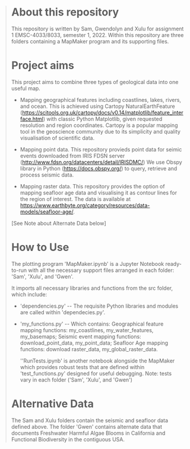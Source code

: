 

> # About this repository
> 
> This repository is written by Sam, Gwendolyn and Xulu for assignment 1 EMSC-4033/8033, semester 1, 2022.  Within this repository are three folders containing a MapMaker program and its supporting files.
> # Project aims
> 
> This project aims to combine three types of geological data into one useful map.
> 
>    * Mapping geographical features including coastlines, lakes, rivers, and ocean. This is achieved using Cartopy NaturalEarthFeature (https://scitools.org.uk/cartopy/docs/v0.14/matplotlib/feature_interface.html) with classic Python Matplotlib, given requested resolution and region coordinates. Cartopy is a popular mapping tool in the geoscience community due to its simplicity and quality visualisation of scientific data.
> 
>    * Mapping point data. This repository provieds point data for  seimic events downloaded from IRIS FDSN server (http://www.fdsn.org/datacenters/detail/IRISDMC/) We use Obspy library in Python (https://docs.obspy.org/) to query, retrieve and process seismic data.
> 
>    * Mapping raster data. This repository provides the option of mapping seafloor age data and visualising it as contour lines for the region of interest. The data is available at https://www.earthbyte.org/category/resources/data-models/seafloor-age/.
> 
> [See Note about Alternate Data below]
> 
> # How to Use
> 
> The plotting program 'MapMaker.ipynb' is a Jupyter Notebook ready-to-run with all the necessary support files arranged in each folder: 'Sam', 'Xulu', and 'Gwen'.
> 
> It imports all necessary libraries and functions from the src folder, which include:
> 
>  * 'dependencies.py'  -- The requisite Python libraries and modules are called within 'dependecies.py'. 
>
> * 'my_functions.py' -- Which contains: Geographical feature mapping functions: my_coastlines, my_water_features, my_basemaps; Seismic event mapping functions: download_point_data, my_point_data; Seafloor Age mapping functions: download raster_data, my_global_raster_data.
>
>
>   ''RunTests.ipynb' is another notebook alongside the MapMaker which provides robust tests that are defined within 'test_functions.py' designed for useful debugging. Note: tests vary in each folder ('Sam', 'Xulu', and 'Gwen')
>
>
> 
> 
># Alternative Data
> The Sam and Xulu folders contain the seismic and seafloor data defined above. The folder 'Gwen' contains alternate data that documents Freshwater Harmful Algae Blooms in California and Functional Biodiversity in the contiguous USA.
